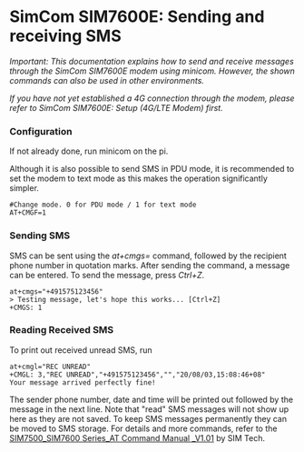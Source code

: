 SimCom SIM7600E: Sending and receiving SMS
======

*Important: This documentation explains how to send and receive messages through the SimCom SIM7600E modem using minicom. However, the shown commands can also be used in other environments.*

*If you have not yet established a 4G connection through the modem, please refer to SimCom SIM7600E: Setup (4G/LTE Modem) first.*

### Configuration
If not already done, run minicom on the pi.

Although it is also possible to send SMS in PDU mode, it is recommended to set the modem to text mode as this makes the operation significantly simpler.

	#Change mode. 0 for PDU mode / 1 for text mode
	AT+CMGF=1

### Sending SMS
SMS can be sent using the *at+cmgs=* command, followed by the recipient phone number in quotation marks. After sending the command, a message can be entered. To send the message, press *Ctrl+Z*.

	at+cmgs="+491575123456"
	> Testing message, let's hope this works... [Ctrl+Z]
	+CMGS: 1

### Reading Received SMS
To print out received unread SMS, run

	at+cmgl="REC UNREAD"
	+CMGL: 3,"REC UNREAD","+491575123456","","20/08/03,15:08:46+08"
	Your message arrived perfectly fine!

The sender phone number, date and time will be printed out followed by the message in the next line. Note that "read" SMS messages will not show up here as they are not saved. To keep SMS messages permanently they can be moved to SMS storage. For details and more commands, refer to the [SIM7500_SIM7600 Series_AT
Command Manual _V1.01](https://simcom.ee/documents/SIM7600C/SIM7500_SIM7600%20Series_AT%20Command%20Manual_V1.01.pdf) by SIM Tech.
	

